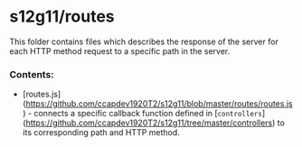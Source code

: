# s12g11/routes

This folder contains files which describes the response of the server for each HTTP method request to a specific path in the server.

### Contents:
- [routes.js] (https://github.com/ccapdev1920T2/s12g11/blob/master/routes/routes.js) - connects a specific callback function defined in [`controllers`] (https://github.com/ccapdev1920T2/s12g11/tree/master/controllers) to its corresponding path and HTTP method.
